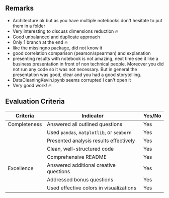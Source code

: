 
## Remarks
- Architecture ok but as you have multiple notebooks don't hesitate to put them in a folder
- Very interesting to discuss dimensions reduction :fire:
- Good unbalanced and duplicate approach
- Only 1 branch at the end :fire:
- like the missingno package, did not know it
- good correlation comparison (pearson/spearman) and explanation
- presenting results with notebook is not amazing, next time see it like a business presentation in front of non technical people. Moreover you did not run any code so it was not necessary. But in general the presentation was good, clear and you had a good storytelling.
- DataCleaningKevin.ipynb seems corrupted I can't open it
- Very good work! :fire:

## Evaluation Criteria

| Criteria       | Indicator                                   | Yes/No |
| -------------- | ------------------------------------------ | ------ |
| Completeness   | Answered all outlined questions             |    Yes    |
|                | Used `pandas`, `matplotlib`, or `seaborn`   |    Yes    |
|                | Presented analysis results effectively      |     Yes   |
|                | Clean, well-structured code                 |    Yes    |
|                | Comprehensive README                        |    Yes   |
| Excellence     | Answered additional creative questions      |   Yes    |
|                | Addressed bonus questions                   |   Yes     |
|                | Used effective colors in visualizations     |   Yes     |
